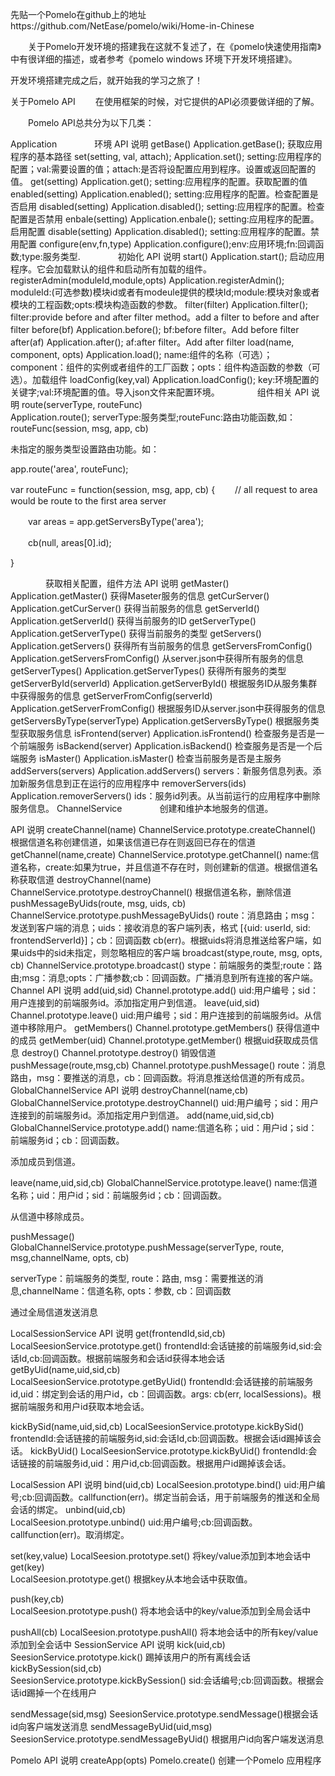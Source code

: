 先贴一个Pomelo在github上的地址https://github.com/NetEase/pomelo/wiki/Home-in-Chinese

　　关于Pomelo开发环境的搭建我在这就不复述了，在《pomelo快速使用指南》中有很详细的描述，或者参考《pomelo windows 环境下开发环境搭建》。

开发环境搭建完成之后，就开始我的学习之旅了！

关于Pomelo API
　　在使用框架的时候，对它提供的API必须要做详细的了解。

　　Pomelo API总共分为以下几类：

Application
　　　　环境
API 说明
getBase()    Application.getBase(); 获取应用程序的基本路径
set(setting, val, attach);   Application.set();  setting:应用程序的配置；val:需要设置的值；attach:是否将设配置应用到程序。设置或返回配置的值。
get(setting)     Application.get(); setting:应用程序的配置。获取配置的值
enabled(setting)     Application.enabled(); setting:应用程序的配置。检查配置是否启用
disabled(setting)    Application.disabled(); setting:应用程序的配置。检查配置是否禁用
enbale(setting)  Application.enbale(); setting:应用程序的配置。启用配置
disable(setting)     Application.disabled(); setting:应用程序的配置。禁用配置
configure(env,fn,type)  Application.configure();env:应用环境;fn:回调函数;type:服务类型.
　　　　初始化
API 说明
start()  Application.start(); 启动应用程序。它会加载默认的组件和启动所有加载的组件。
registerAdmin(moduleId,module,opts)  Application.registerAdmin();  moduleId:(可选参数)模块id或者有modeule提供的模块Id;module:模块对象或者模块的工程函数;opts:模块构造函数的参数。
filter(filter)   Application.filter(); filter:provide before and after filter method。add a filter to before and after filter
before(bf)   Application.before(); bf:before filter。Add before filter
after(af)    Application.after(); af:after filter。Add after filter
load(name, component, opts)  Application.load(); name:组件的名称（可选）；component：组件的实例或者组件的工厂函数；opts：组件构造函数的参数（可选）。加载组件
loadConfig(key,val)  Application.loadConfig(); key:环境配置的关键字;val:环境配置的值。导入json文件来配置环境。
　　　　组件相关
API 说明
route(serverType, routeFunc)    
 Application.route(); serverType:服务类型;routeFunc:路由功能函数,如：routeFunc(session, msg, app, cb)

未指定的服务类型设置路由功能。如：

app.route('area', routeFunc);

var routeFunc = function(session, msg, app, cb) {
　　// all request to area would be route to the first area server

　　var areas = app.getServersByType('area');

　　cb(null, areas[0].id);

}

　　　　获取相关配置，组件方法
API 说明
getMaster() Application.getMaster() 获得Maseter服务的信息
getCurServer()  Application.getCurServer() 获得当前服务的信息
getServerId()   Application.getServerId() 获得当前服务的ID
getServerType() Application.getServerType() 获得当前服务的类型
getServers()    Application.getServers() 获得所有当前服务的信息
getServersFromConfig()  Application.getServersFromConfig() 从server.json中获得所有服务的信息
getServerTypes()    Application.getServerTypes() 获得所有服务的类型
getServerById(serverId) Application.getServerById() 根据服务ID从服务集群中获得服务的信息
getServerFromConfig(serverId)   Application.getServerFromConfig() 根据服务ID从server.json中获得服务的信息
getServersByType(serverType)    Application.getServersByType() 根据服务类型获取服务信息
isFrontend(server)  Application.isFrontend() 检查服务是否是一个前端服务
isBackend(server)   Application.isBackend() 检查服务是否是一个后端服务
isMaster()  Application.isMaster() 检查当前服务是否是主服务
addServers(servers) Application.addServers() servers：新服务信息列表。添加新服务信息到正在运行的应用程序中
removerServers(ids) Application.removerServers() ids：服务id列表。从当前运行的应用程序中删除服务信息。
ChannelService
　　　　创建和维护本地服务的信道。

API 说明
createChannel(name) ChannelService.prototype.createChannel() 根据信道名称创建信道，如果该信道已存在则返回已存在的信道
getChannel(name,create) ChannelService.prototype.getChannel() name:信道名称，create:如果为true，并且信道不存在时，则创建新的信道。根据信道名称获取信道
destroyChannel(name)    ChannelService.prototype.destroyChannel() 根据信道名称，删除信道
pushMessageByUids(route, msg, uids, cb) ChannelService.prototype.pushMessageByUids() route：消息路由；msg：发送到客户端的消息；uids：接收消息的客户端列表，格式 [{uid: userId, sid: frontendServerId}]；cb：回调函数 cb(err)。根据uids将消息推送给客户端，如果uids中的sid未指定，则忽略相应的客户端
broadcast(stype,route, msg, opts, cb)   ChannelService.prototype.broadcast() stype：前端服务的类型;route：路由;msg：消息;opts：广播参数;cb：回调函数。广播消息到所有连接的客户端。
Channel
API 说明
add(uid,sid)    Channel.prototype.add() uid:用户编号；sid：用户连接到的前端服务id。添加指定用户到信道。
leave(uid,sid)  Channel.prototype.leave() uid:用户编号；sid：用户连接到的前端服务id。从信道中移除用户。
getMembers()    Channel.prototype.getMembers() 获得信道中的成员
getMember(uid)  Channel.prototype.getMember() 根据uid获取成员信息
destroy()   Channel.prototype.destroy() 销毁信道
pushMessage(route,msg,cb)   Channel.prototype.pushMessage()  route：消息路由，msg：要推送的消息，cb：回调函数。将消息推送给信道的所有成员。
GlobalChannelService
API 说明
destroyChannel(name,cb) GlobalChannelService.prototype.destroyChannel() uid:用户编号；sid：用户连接到的前端服务id。添加指定用户到信道。
add(name,uid,sid,cb)    
GlobalChannelService.prototype.add() name:信道名称；uid：用户id；sid：前端服务id；cb：回调函数。

添加成员到信道。

leave(name,uid,sid,cb)  GlobalChannelService.prototype.leave() 
name:信道名称；uid：用户id；sid：前端服务id；cb：回调函数。

从信道中移除成员。

pushMessage()   
GlobalChannelService.prototype.pushMessage(serverType, route, msg,channelName, opts, cb)

serverType：前端服务的类型, route：路由, msg：需要推送的消息,channelName：信道名称, opts：参数, cb：回调函数

通过全局信道发送消息

LocalSessionService
API 说明
get(frontendId,sid,cb)  LocalSeesionService.prototype.get() frontendId:会话链接的前端服务id,sid:会话Id,cb:回调函数。根据前端服务和会话id获得本地会话
getByUid(name,uid,sid,cb)   
LocalSeesionService.prototype.getByUid()  frontendId:会话链接的前端服务id,uid：绑定到会话的用户id，cb：回调函数。args: cb(err, localSessions)。根据前端服务和用户id获取本地会话。

kickBySid(name,uid,sid,cb)  LocalSeesionService.prototype.kickBySid() frontendId:会话链接的前端服务id,sid:会话Id,cb:回调函数。根据会话id踢掉该会话。
kickByUid() 
LocalSeesionService.prototype.kickByUid() frontendId:会话链接的前端服务id,uid：用户id,cb:回调函数。根据用户id踢掉该会话。

LocalSession
API 说明
bind(uid,cb)    LocalSeesion.prototype.bind() uid:用户编号;cb:回调函数。callfunction(err)。绑定当前会话，用于前端服务的推送和全局会话的绑定。
unbind(uid,cb)  
LocalSeesion.prototype.unbind() uid:用户编号;cb:回调函数。callfunction(err)。取消绑定。

set(key,value)  LocalSeesion.prototype.set() 将key/value添加到本地会话中
get(key)    
LocalSeesion.prototype.get() 根据key从本地会话中获取值。

push(key,cb)    
LocalSeesion.prototype.push() 将本地会话中的key/value添加到全局会话中

pushAll(cb) LocalSeesion.prototype.pushAll() 将本地会话中的所有key/value添加到全会话中
SessionService
API 说明
kick(uid,cb)    SeesionService.prototype.kick() 踢掉该用户的所有离线会话
kickBySession(sid,cb)   
SeesionService.prototype.kickBySession() sid:会话编号;cb:回调函数。根据会话id踢掉一个在线用户

sendMessage(sid,msg)    SeesionService.prototype.sendMessage()根据会话id向客户端发送消息
sendMessageByUid(uid,msg)   
SeesionService.prototype.sendMessageByUid() 根据用户id向客户端发送消息

Pomelo
API 说明
createApp(opts) Pomelo.create() 创建一个Pomelo 应用程序